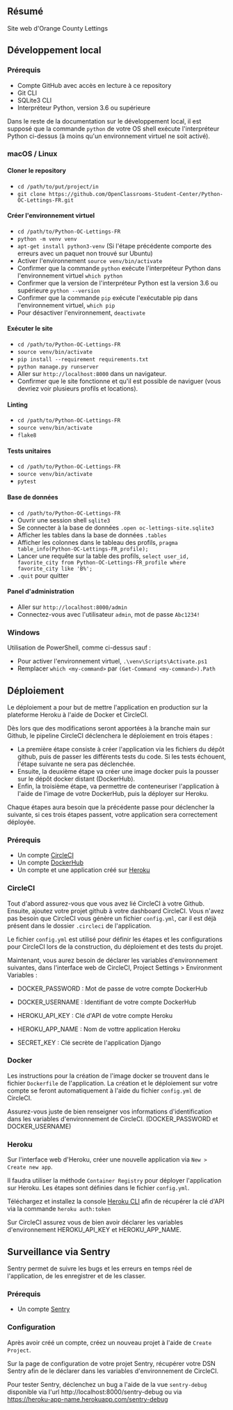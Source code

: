 ## Résumé

Site web d'Orange County Lettings

## Développement local

### Prérequis

- Compte GitHub avec accès en lecture à ce repository
- Git CLI
- SQLite3 CLI
- Interpréteur Python, version 3.6 ou supérieure

Dans le reste de la documentation sur le développement local, il est supposé que la commande `python` de votre OS shell exécute l'interpréteur Python ci-dessus (à moins qu'un environnement virtuel ne soit activé).

### macOS / Linux

#### Cloner le repository

- `cd /path/to/put/project/in`
- `git clone https://github.com/OpenClassrooms-Student-Center/Python-OC-Lettings-FR.git`

#### Créer l'environnement virtuel

- `cd /path/to/Python-OC-Lettings-FR`
- `python -m venv venv`
- `apt-get install python3-venv` (Si l'étape précédente comporte des erreurs avec un paquet non trouvé sur Ubuntu)
- Activer l'environnement `source venv/bin/activate`
- Confirmer que la commande `python` exécute l'interpréteur Python dans l'environnement virtuel
`which python`
- Confirmer que la version de l'interpréteur Python est la version 3.6 ou supérieure `python --version`
- Confirmer que la commande `pip` exécute l'exécutable pip dans l'environnement virtuel, `which pip`
- Pour désactiver l'environnement, `deactivate`

#### Exécuter le site

- `cd /path/to/Python-OC-Lettings-FR`
- `source venv/bin/activate`
- `pip install --requirement requirements.txt`
- `python manage.py runserver`
- Aller sur `http://localhost:8000` dans un navigateur.
- Confirmer que le site fonctionne et qu'il est possible de naviguer (vous devriez voir plusieurs profils et locations).

#### Linting

- `cd /path/to/Python-OC-Lettings-FR`
- `source venv/bin/activate`
- `flake8`

#### Tests unitaires

- `cd /path/to/Python-OC-Lettings-FR`
- `source venv/bin/activate`
- `pytest`

#### Base de données

- `cd /path/to/Python-OC-Lettings-FR`
- Ouvrir une session shell `sqlite3`
- Se connecter à la base de données `.open oc-lettings-site.sqlite3`
- Afficher les tables dans la base de données `.tables`
- Afficher les colonnes dans le tableau des profils, `pragma table_info(Python-OC-Lettings-FR_profile);`
- Lancer une requête sur la table des profils, `select user_id, favorite_city from
  Python-OC-Lettings-FR_profile where favorite_city like 'B%';`
- `.quit` pour quitter

#### Panel d'administration

- Aller sur `http://localhost:8000/admin`
- Connectez-vous avec l'utilisateur `admin`, mot de passe `Abc1234!`

### Windows

Utilisation de PowerShell, comme ci-dessus sauf :

- Pour activer l'environnement virtuel, `.\venv\Scripts\Activate.ps1` 
- Remplacer `which <my-command>` par `(Get-Command <my-command>).Path`

## Déploiement

Le déploiement a pour but de mettre l'application en production sur la plateforme Heroku à l'aide de Docker et CircleCI.

Dès lors que des modifications seront apportées à la branche main sur Github, le pipeline CircleCI déclenchera le déploiement en trois étapes : 

- La première étape consiste à créer l'application via les fichiers du dépôt github, puis de passer les différents tests du code. Si les tests échouent, l'étape suivante ne sera pas déclenchée. 
- Ensuite, la deuxième étape va créer une image docker puis la pousser sur le dépôt docker distant (DockerHub). 
- Enfin, la troisième étape, va permettre de conteneuriser l'application à l'aide de l'image de votre DockerHub, puis la déployer sur Heroku.

Chaque étapes aura besoin que la précédente passe pour déclencher la suivante, si ces trois étapes passent, votre application sera correctement déployée.

### Prérequis

- Un compte [CircleCI](https://circleci.com/signup/)
- Un compte [DockerHub](https://hub.docker.com/)
- Un compte et une application créé sur [Heroku](https://id.heroku.com/login) 

### CircleCI
Tout d'abord assurez-vous que vous avez lié CircleCI à votre Github. Ensuite, ajoutez votre projet github à votre dashboard CircleCI. Vous n'avez pas besoin que CircleCI vous génère un fichier `config.yml`, car il est déjà présent dans le dossier `.circleci` de l'application.

Le fichier `config.yml` est utilisé pour définir les étapes et les configurations pour CircleCI lors de la construction, du déploiement et des tests du projet.

Maintenant, vous aurez besoin de déclarer les variables d'environnement suivantes, dans l'interface web de CircleCI, Project Settings > Environment Variables : 
- DOCKER_PASSWORD : Mot de passe de votre compte DockerHub

- DOCKER_USERNAME : Identifiant de votre compte DockerHub

- HEROKU_API_KEY : Clé d'API de votre compte Heroku

- HEROKU_APP_NAME : Nom de vottre application Heroku

- SECRET_KEY : Clé secrète de l'application Django

### Docker

Les instructions pour la création de l'image docker se trouvent dans le fichier `Dockerfile` de l'application. La création et le déploiement sur votre compte se feront automatiquement à l'aide du fichier `config.yml` de CircleCI.

Assurez-vous juste de bien renseigner vos informations d'identification dans les variables d'environnement de CircleCI. (DOCKER_PASSWORD et DOCKER_USERNAME)

### Heroku

Sur l'interface web d'Heroku, créer une nouvelle application via `New > Create new app`.

Il faudra utiliser la méthode `Container Registry` pour déployer l'application sur Heroku. Les étapes sont définies dans le fichier `config.yml`.

Téléchargez et installez la console [Heroku CLI](https://devcenter.heroku.com/articles/heroku-cli) afin de récupérer la clé d'API via la commande ```heroku auth:token```

Sur CircleCI assurez vous de bien avoir déclarer les variables d'environnement HEROKU_API_KEY et HEROKU_APP_NAME.

## Surveillance via Sentry

Sentry permet de suivre les bugs et les erreurs en temps réel de l'application, de les enregistrer et de les classer.

### Prérequis
- Un compte [Sentry](https://sentry.io/auth/login/)

### Configuration

Après avoir créé un compte, créez un nouveau projet à l'aide de `Create Project`.

Sur la page de configuration de votre projet Sentry, récupérer votre DSN Sentry afin de le déclarer dans les variables d'environnement de CircleCI.

Pour tester Sentry, déclenchez un bug a l'aide de la vue `sentry-debug` disponible via l'url http://localhost:8000/sentry-debug ou via https://heroku-app-name.herokuapp.com/sentry-debug